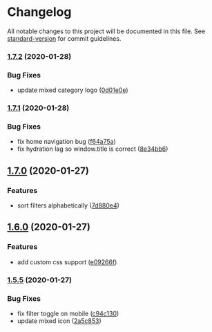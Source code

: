 # Changelog

All notable changes to this project will be documented in this file. See [standard-version](https://github.com/conventional-changelog/standard-version) for commit guidelines.

### [1.7.2](https://github.com/unplatform/catalyst-vue-webapp/compare/v1.7.1...v1.7.2) (2020-01-28)


### Bug Fixes

* update mixed category logo ([0d01e0e](https://github.com/unplatform/catalyst-vue-webapp/commit/0d01e0ede660718d862a1488ee37d90b6cd5e721))

### [1.7.1](https://github.com/unplatform/catalyst-vue-webapp/compare/v1.7.0...v1.7.1) (2020-01-28)


### Bug Fixes

* fix home navigation bug ([f64a75a](https://github.com/unplatform/catalyst-vue-webapp/commit/f64a75a69f8556903693d1553fe2e80197731f54))
* fix hydration lag so window.title is correct ([8e34bb6](https://github.com/unplatform/catalyst-vue-webapp/commit/8e34bb64bad3958d94c57be8bdae8fa4f6965fc2))

## [1.7.0](https://github.com/unplatform/catalyst-vue-webapp/compare/v1.6.0...v1.7.0) (2020-01-27)


### Features

* sort filters alphabetically ([7d880e4](https://github.com/unplatform/catalyst-vue-webapp/commit/7d880e4db4fdd34168c11cb1a0be88cd28b27b00))

## [1.6.0](https://github.com/unplatform/catalyst-vue-webapp/compare/v1.5.5...v1.6.0) (2020-01-27)


### Features

* add custom css support ([e09266f](https://github.com/unplatform/catalyst-vue-webapp/commit/e09266fbf9b493208fd0fa69ea84aba501076e00))

### [1.5.5](https://github.com/unplatform/catalyst-vue-webapp/compare/v1.5.4...v1.5.5) (2020-01-27)


### Bug Fixes

* fix filter toggle on mobile ([c94c130](https://github.com/unplatform/catalyst-vue-webapp/commit/c94c1301e408e2710ed94a20465ea907e56b91df))
* update mixed icon ([2a5c853](https://github.com/unplatform/catalyst-vue-webapp/commit/2a5c8535ef47f634baa6c1419799e72bdd975fe1))
